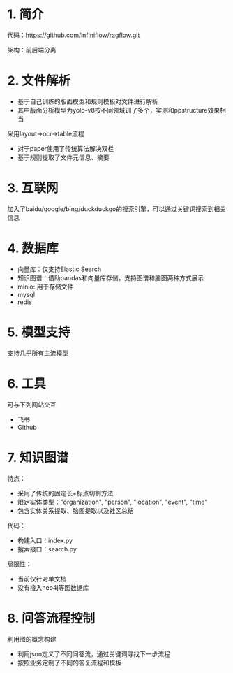 # 1. 简介

代码：https://github.com/infiniflow/ragflow.git

架构：前后端分离

# 2. 文件解析

- 基于自己训练的版面模型和规则模板对文件进行解析
- 其中版面分析模型为yolo-v8按不同领域训了多个，实测和ppstructure效果相当

采用layout->ocr->table流程
- 对于paper使用了传统算法解决双栏
- 基于规则提取了文件元信息、摘要

# 3. 互联网

加入了baidu/google/bing/duckduckgo的搜索引擎，可以通过关键词搜索到相关信息

# 4. 数据库

- 向量库：仅支持Elastic Search
- 知识图谱：借助pandas和向量库存储，支持图谱和脑图两种方式展示
- minio: 用于存储文件
- mysql
- redis

# 5. 模型支持

支持几乎所有主流模型

# 6. 工具

可与下列网站交互
- 飞书
- Github

# 7. 知识图谱

特点：
- 采用了传统的固定长+标点切割方法
- 限定实体类型："organization", "person", "location", "event", "time"
- 包含实体关系提取、脑图提取以及社区总结

代码：
- 构建入口：index.py
- 搜索接口：search.py

局限性：
- 当前仅针对单文档
- 没有接入neo4j等图数据库

# 8. 问答流程控制

利用图的概念构建

- 利用json定义了不同问答流，通过关键词寻找下一步流程
- 按照业务定制了不同的答复流程和模板